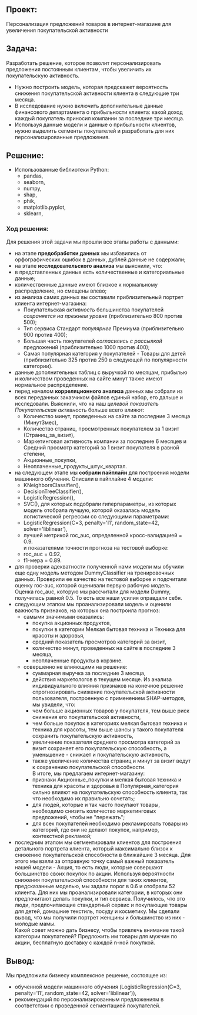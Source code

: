 ## Проект:

Персонализация предложений товаров в интернет-магазине для увеличения покупательской активности

## Задача:

Разработать решение, которое позволит персонализировать предложения постоянным клиентам, чтобы увеличить их покупательскую активность.    
- Нужно построить модель, которая предскажет вероятность снижения покупательской активности клиента в следующие три месяца.    
- В исследование нужно включить дополнительные данные финансового департамента о прибыльности клиента: какой доход каждый покупатель приносил компании за последние три месяца.    
- Используя данные модели и данные о прибыльности клиентов, нужно выделить сегменты покупателей и разработать для них персонализированные предложения.    

## Решение:
- Использованные библиотеки Python:
  - pandas,
  - seaborn,
  - numpy,
  - shap,
  - phik,
  - matplotlib.pyplot,
  - sklearn,

### Ход решения:
   
Для решения этой задачи мы прошли все этапы работы с данными:    
- на этапе **предобработки данных** мы избавились от орфографических ошибок в данных, дублей данные не содержали;
- на этапе **исследовательского анализа** мы выяснили, что:     
 - в представленных данных есть количественные и категориальные данные;
 - количественные данные имеют близкое к нормальному распределение, но смещены влево;
 - из анализа самих данных вы составили приблизительный портрет клиента интернет-магазина:    
      - Покупательская *активность* большинства покупателей *сохраняется на прежнем уровне* (приблизительно 800 против 500);
      - Тип сервиса Стандарт *популярнее* Премиума (приблизительно 900 против 400);
      - Большая часть покупателей *согласились с рассылкой* предложений (приблизительно 1000 против 400);
      - Самая популярная категория у покупателей - Товары для детей (приблизительно 325 против 250 в следующей по популярности категории).   
 - данные дополнительных таблиц с выручкой по месяцам, прибылью и количеством проведенных на сайте минут также имеют нормальное распределение.
- перед началом **корреляционного анализа** данных мы собрали из всех переданных заказчиком файлов единый набор, его дальше и исследовали.
    Выяснили, что на наш *целевой показатель Покупательская активность* больше всего влияют:
    - Количество минут, проведенных на сайте за последние 3 месяца (Минут3мес),
    - Количество страниц, просмотренных покупателем за 1 визит (Страниц_за_визит),
    - Маркетинговая активность компании за последние 6 месяцев и Средний просмотр категорий за 1 визит покупателя в равной степени,
    - Акционные_покупки,
    - Неоплаченные_продукты_штук_квартал.
- на следующем этапе мы **собрали пайплайн** для построения модели машинного обучения. Описали в пайплайне 4 модели:
    - KNeighborsClassifier(),
    - DecisionTreeClassifier(),
    - LogisticRegression(),
    - SVC(),
    для которых подобрали гиперпараметры, из которых модель отобрала лучшую, которой оказалась модель логистической регрессии со следующими параметрами:    
    - LogisticRegression(C=3, penalty='l1', random_state=42, solver='liblinear'),
    - лучшей метрикой roc_auc, определенной кросс-валидацией = 0.9.    
    и показателями точности прогноза на тестовой выборке:    
    - roc_auc = 0.92,
    - f1-мера = 0.89.    
- для проверки адекватности полученной нами модели мы обучили еще одну модель методом DummyClassifier на тренировочных данных. Проверили ее качество на тестовой выборке и подсчитали оценку roc-auc, которой оценивали первую рабочую модель. Оценка roc_auc, которую мы рассчитали для модели Dummy, получилась равной 0.5. То есть все наши усилия оправдали себя.    
- следующим этапом мы проанализировали модель и оценили важность признаков, на которых она построила прогноз:
    - самыми значимыми оказались:
        - покупка акционных продуктов,
        - покупки в категории Мелкая бытовая техника и Техника для красоты и здоровья,
        - средний показатель просмотров категорий за визит,
        - количество минут, проведенных на сайте в последние 3 месяца,
        - неоплаченные продукты в корзине.
    - совершенно не влияющими на решение:
        - суммарная выручка за последние 3 месяца,
        - действия маркетологов в текущем месяце.
    Из анализа индивидуального влияния признаков на конечное решение спрогнозировать снижение покупательской активности пользователя, построенную с применением SHAP-методов, мы увидели, что:    
        - чем больше акционных товаров у покупателя, тем выше риск снижения его покупательской активности,
        - чем больше покупок в категориях мелкая бытовая техника и техника для красоты, тем выше шансы у такого покупателя сохранить покупательскую активность,
        - увеличение показателя среднего просмотра категорий за визит сохраняет его покупательскую способность, а уменьшение - снижает и покупательскую активность,
        - также увеличение количества страниц и минут за визит ведут к сохранению покупательской способности.    
    В итоге, мы предлагаем интернет-магазину:
        - признаки Акционные_покупки и мелкая бытовая техника и техника для красоты и здоровья в Популярная_категория сильно влияют на покупательскую способность клиента, так что необходимо их правильно сочетать;
        - для людей, которые и так часто покупают товары, необходимо снизить количество маркетинговых предложений, чтобы не "пережать";
        - для всех покупателей необходимо рекламировать товары из категорий, где они не делают покупок, например, контекстной рекламой; 
- последним этапом мы сегментировали клиентов для построения детального портрета клиента, который максимально близок к снижению покупательской способности в ближайшие 3 месяца. Для этого мы взяли за отправную точку самый важный показатель нашей модели - Акция, то есть люди, которые совершают большинство своих покупок по акции. Используя вероятности снижения покупательской способности для таких клиентов, предсказанные моделью, мы задали порог в 0.6 и отобрали 52 клиента. Для них мы проанализировали категории, в которых они предпочитают делать покупки, и тип сервиса. Получилось, что это люди, предпочитающие стандартный сервис и покупающие товары для детей, домашние текстиль, посуду и косметику.
    Мы сделали вывод, что мы получили портрет женщины и большинство из них - молодые мамы.    
    Какой совет можно дать бизнесу, чтобы привлечь внимание такой категории покупателей? Предложить им товары для мужчин по акции, бесплатную доставку с каждой n-ной покупкой.

## Вывод:

Мы предложили бизнесу комплексное решение, состоящее из:
- обученной модели машинного обучения (LogisticRegression(C=3, penalty='l1', random_state=42, solver='liblinear')),
- рекомендаций по персонализированным предложениям в соответствии с проведенной сегментацией покупателей.
